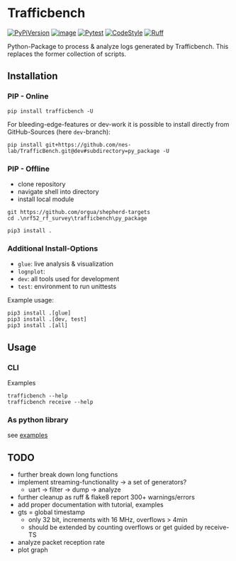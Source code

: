 # Trafficbench

[![PyPiVersion](https://img.shields.io/pypi/v/trafficbench.svg)](https://pypi.org/project/trafficbench)
[![image](https://img.shields.io/pypi/pyversions/trafficbench.svg)](https://pypi.python.org/pypi/trafficbench)
[![Pytest](https://github.com/orgua/trafficbench/actions/workflows/py_unittest.yml/badge.svg)](https://github.com/orgua/trafficbench/actions/workflows/py_unittest.yml)
[![CodeStyle](https://img.shields.io/badge/code%20style-black-000000.svg)](https://github.com/psf/black)
[![Ruff](https://img.shields.io/endpoint?url=https://raw.githubusercontent.com/astral-sh/ruff/main/assets/badge/v2.json)](https://github.com/astral-sh/ruff)

Python-Package to process & analyze logs generated by Trafficbench. This replaces the former collection of scripts.

## Installation

### PIP - Online

```Shell
pip install trafficbench -U
```

For bleeding-edge-features or dev-work it is possible to install directly from GitHub-Sources (here `dev`-branch):

```Shell
pip install git+https://github.com/nes-lab/TrafficBench.git@dev#subdirectory=py_package -U
```

### PIP - Offline

- clone repository
- navigate shell into directory
- install local module

```shell
git https://github.com/orgua/shepherd-targets
cd .\nrf52_rf_survey\trafficbench\py_package

pip3 install .
```

### Additional Install-Options

- `glue`: live analysis & visualization
- `lognplot`:
- `dev`: all tools used for development
- `test`: environment to run unittests

Example usage:

```shell
pip3 install .[glue]
pip3 install .[dev, test]
pip3 install .[all]
```

## Usage

### CLI

Examples

```shell
trafficbench --help
trafficbench receive --help
```

### As python library

see [examples](./examples)

## TODO

- further break down long functions
- implement streaming-functionality -> a set of generators?
  - uart -> filter -> dump -> analyze
- further cleanup as ruff & flake8 report 300+ warnings/errors
- add proper documentation with tutorial, examples
- gts = global timestamp
  - only 32 bit, increments with 16 MHz, overflows > 4min
  - should be extended by counting overflows or get guided by receive-TS
- analyze packet reception rate
- plot graph
